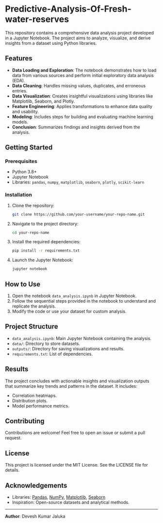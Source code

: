 # Predictive-Analysis-Of-Fresh-water-reserves

This repository contains a comprehensive data analysis project developed in a Jupyter Notebook. The project aims to analyze, visualize, and derive insights from a dataset using Python libraries.

## Features

- **Data Loading and Exploration**: The notebook demonstrates how to load data from various sources and perform initial exploratory data analysis (EDA).
- **Data Cleaning**: Handles missing values, duplicates, and erroneous entries.
- **Data Visualization**: Creates insightful visualizations using libraries like Matplotlib, Seaborn, and Plotly.
- **Feature Engineering**: Applies transformations to enhance data quality and usability.
- **Modeling**: Includes steps for building and evaluating machine learning models.
- **Conclusion**: Summarizes findings and insights derived from the analysis.

## Getting Started

### Prerequisites

- Python 3.8+
- Jupyter Notebook
- Libraries: `pandas`, `numpy`, `matplotlib`, `seaborn`, `plotly`, `scikit-learn`

### Installation

1. Clone the repository:
   ```bash
   git clone https://github.com/your-username/your-repo-name.git
   ```

2. Navigate to the project directory:
   ```bash
   cd your-repo-name
   ```

3. Install the required dependencies:
   ```bash
   pip install -r requirements.txt
   ```

4. Launch the Jupyter Notebook:
   ```bash
   jupyter notebook
   ```

## How to Use

1. Open the notebook `data_analysis.ipynb` in Jupyter Notebook.
2. Follow the sequential steps provided in the notebook to understand and replicate the analysis.
3. Modify the code or use your dataset for custom analysis.

## Project Structure

- `data_analysis.ipynb`: Main Jupyter Notebook containing the analysis.
- `data/`: Directory to store datasets.
- `outputs/`: Directory for saving visualizations and results.
- `requirements.txt`: List of dependencies.

## Results

The project concludes with actionable insights and visualization outputs that summarize key trends and patterns in the dataset. It includes:

- Correlation heatmaps.
- Distribution plots.
- Model performance metrics.

## Contributing

Contributions are welcome! Feel free to open an issue or submit a pull request.

## License

This project is licensed under the MIT License. See the LICENSE file for details.

## Acknowledgements

- Libraries: [Pandas](https://pandas.pydata.org/), [NumPy](https://numpy.org/), [Matplotlib](https://matplotlib.org/), [Seaborn](https://seaborn.pydata.org/)
- Inspiration: Open-source datasets and analytical methods.

---

**Author**: Devesh Kumar Jaluka
